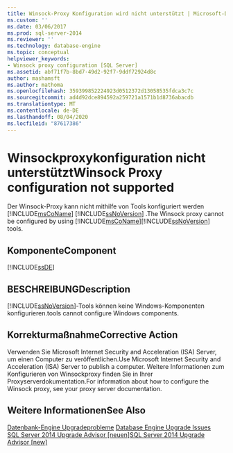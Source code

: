 ```yaml
---
title: Winsock-Proxy Konfiguration wird nicht unterstützt | Microsoft-Dokumentation
ms.custom: ''
ms.date: 03/06/2017
ms.prod: sql-server-2014
ms.reviewer: ''
ms.technology: database-engine
ms.topic: conceptual
helpviewer_keywords:
- Winsock proxy configuration [SQL Server]
ms.assetid: abf71f7b-8bd7-49d2-92f7-9ddf72924d8c
author: mashamsft
ms.author: mathoma
ms.openlocfilehash: 359399852224923d0512372d13058535fdca3c7c
ms.sourcegitcommit: ad4d92dce894592a259721a1571b1d8736abacdb
ms.translationtype: MT
ms.contentlocale: de-DE
ms.lasthandoff: 08/04/2020
ms.locfileid: "87617386"
---
```

# <a name="winsock-proxy-configuration-not-supported"></a><span data-ttu-id="af525-102">Winsockproxykonfiguration nicht unterstützt</span><span class="sxs-lookup"><span data-stu-id="af525-102">Winsock Proxy configuration not supported</span></span>
  <span data-ttu-id="af525-103">Der Winsock-Proxy kann nicht mithilfe von Tools konfiguriert werden [!INCLUDE[msCoName](../../includes/msconame-md.md)] [!INCLUDE[ssNoVersion](../../includes/ssnoversion-md.md)] .</span><span class="sxs-lookup"><span data-stu-id="af525-103">The Winsock proxy cannot be configured by using [!INCLUDE[msCoName](../../includes/msconame-md.md)][!INCLUDE[ssNoVersion](../../includes/ssnoversion-md.md)] tools.</span></span>  
  
## <a name="component"></a><span data-ttu-id="af525-104">Komponente</span><span class="sxs-lookup"><span data-stu-id="af525-104">Component</span></span>  
 [!INCLUDE[ssDE](../../includes/ssde-md.md)]  
  
## <a name="description"></a><span data-ttu-id="af525-105">BESCHREIBUNG</span><span class="sxs-lookup"><span data-stu-id="af525-105">Description</span></span>  
 [!INCLUDE[ssNoVersion](../../includes/ssnoversion-md.md)]<span data-ttu-id="af525-106">-Tools können keine Windows-Komponenten konfigurieren.</span><span class="sxs-lookup"><span data-stu-id="af525-106">tools cannot configure Windows components.</span></span>  
  
## <a name="corrective-action"></a><span data-ttu-id="af525-107">Korrekturmaßnahme</span><span class="sxs-lookup"><span data-stu-id="af525-107">Corrective Action</span></span>  
 <span data-ttu-id="af525-108">Verwenden Sie Microsoft Internet Security and Acceleration (ISA) Server, um einen Computer zu veröffentlichen.</span><span class="sxs-lookup"><span data-stu-id="af525-108">Use Microsoft Internet Security and Acceleration (ISA) Server to publish a computer.</span></span> <span data-ttu-id="af525-109">Weitere Informationen zum Konfigurieren von Winsockproxy finden Sie in Ihrer Proxyserverdokumentation.</span><span class="sxs-lookup"><span data-stu-id="af525-109">For information about how to configure the Winsock proxy, see your proxy server documentation.</span></span>  
  
## <a name="see-also"></a><span data-ttu-id="af525-110">Weitere Informationen</span><span class="sxs-lookup"><span data-stu-id="af525-110">See Also</span></span>  
 <span data-ttu-id="af525-111">[Datenbank-Engine Upgradeprobleme](../../../2014/sql-server/install/database-engine-upgrade-issues.md) </span><span class="sxs-lookup"><span data-stu-id="af525-111">[Database Engine Upgrade Issues](../../../2014/sql-server/install/database-engine-upgrade-issues.md) </span></span>  
 [<span data-ttu-id="af525-112">SQL Server 2014 Upgrade Advisor &#91;neuen&#93;</span><span class="sxs-lookup"><span data-stu-id="af525-112">SQL Server 2014 Upgrade Advisor &#91;new&#93;</span></span>](sql-server-2014-upgrade-advisor.md)  
  
  

